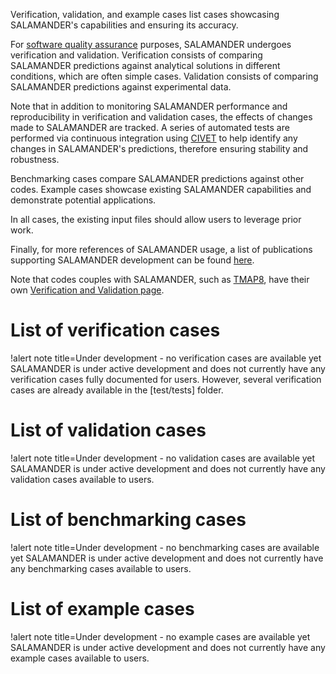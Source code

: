 Verification, validation, and example cases list cases showcasing SALAMANDER's capabilities and ensuring its accuracy.

For [software quality assurance](sqa/index.md) purposes, SALAMANDER undergoes verification and validation.
Verification consists of comparing SALAMANDER predictions against analytical solutions in different conditions, which are often simple cases.
Validation consists of comparing SALAMANDER predictions against experimental data.

Note that in addition to monitoring SALAMANDER performance and reproducibility in verification and validation cases, the effects of changes made to SALAMANDER are tracked. A series of automated tests are performed via continuous integration using [CIVET](https://civet.inl.gov/repo/1108) to help identify any changes in SALAMANDER's predictions, therefore ensuring stability and robustness.

Benchmarking cases compare SALAMANDER predictions against other codes. Example cases showcase existing SALAMANDER capabilities and demonstrate potential applications.

In all cases, the existing input files should allow users to leverage prior work.

Finally, for more references of SALAMANDER usage, a list of publications supporting SALAMANDER development can be found [here](publications.md).

Note that codes couples with SALAMANDER, such as [TMAP8](https://mooseframework.inl.gov/tmap8), have their own [Verification and Validation page](https://mooseframework.inl.gov/tmap8/verification_and_validation).

# List of verification cases

!alert note title=Under development - no verification cases are available yet
SALAMANDER is under active development and does not currently have any verification cases fully documented for users.
However, several verification cases are already available in the [test/tests] folder.

# List of validation cases

!alert note title=Under development - no validation cases are available yet
SALAMANDER is under active development and does not currently have any validation cases available to users.

# List of benchmarking cases

!alert note title=Under development - no benchmarking cases are available yet
SALAMANDER is under active development and does not currently have any benchmarking cases available to users.

# List of example cases

!alert note title=Under development - no example cases are available yet
SALAMANDER is under active development and does not currently have any example cases available to users.

